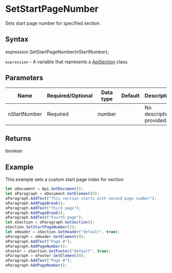 # SetStartPageNumber

Sets start page number for specified section.

## Syntax

expression.SetStartPageNumber(nStartNumber);

`expression` - A variable that represents a [ApiSection](../ApiSection.md) class.

## Parameters

| **Name** | **Required/Optional** | **Data type** | **Default** | **Description** |
| ------------- | ------------- | ------------- | ------------- | ------------- |
| nStartNumber | Required | number |  | No description provided. |

## Returns

boolean

## Example

This example sets a custom start page index for section

```javascript
let oDocument = Api.GetDocument();
let oParagraph = oDocument.GetElement(0);
oParagraph.AddText("This section starts with second page number");
oParagraph.AddPageBreak();
oParagraph.AddText("Third page");
oParagraph.AddPageBreak();
oParagraph.AddText("Fourth page");
let oSection = oParagraph.GetSection();
oSection.SetStartPageNumber(2);
let oHeader = oSection.GetHeader("default", true);
oParagraph = oHeader.GetElement(0);
oParagraph.AddText("Page #");
oParagraph.AddPageNumber();
oFooter = oSection.GetFooter("default", true);
oParagraph = oFooter.GetElement(0);
oParagraph.AddText("Page #");
oParagraph.AddPageNumber();
```
